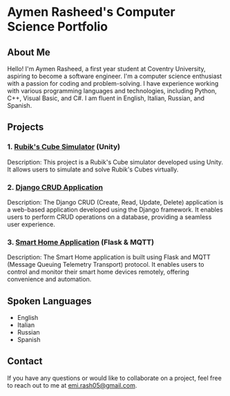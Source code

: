 # Aymen Rasheed's Computer Science Portfolio

## About Me

Hello! I'm Aymen Rasheed, a first year student at Coventry University, aspiring to become a software engineer. I'm a computer science enthusiast with a passion for coding and problem-solving. I have experience working with various programming languages and technologies, including Python, C++, Visual Basic, and C#. I am fluent in English, Italian, Russian, and Spanish.

## Projects

### 1. [Rubik's Cube Simulator]() (Unity)

Description: This project is a Rubik's Cube simulator developed using Unity. It allows users to simulate and solve Rubik's Cubes virtually.

### 2. [Django CRUD Application](https://github.com/Emu55/Basic-CRUD-Project--Django)

Description: The Django CRUD (Create, Read, Update, Delete) application is a web-based application developed using the Django framework. It enables users to perform CRUD operations on a database, providing a seamless user experience.

### 3. [Smart Home Application](https://github.com/Emu55/Smart-Home-App) (Flask & MQTT)

Description: The Smart Home application is built using Flask and MQTT (Message Queuing Telemetry Transport) protocol. It enables users to control and monitor their smart home devices remotely, offering convenience and automation.

## Spoken Languages

- English
- Italian
- Russian
- Spanish

## Contact

If you have any questions or would like to collaborate on a project, feel free to reach out to me at [emi.rash05@gmail.com](mailto:emi.rash05@gmail.com).


